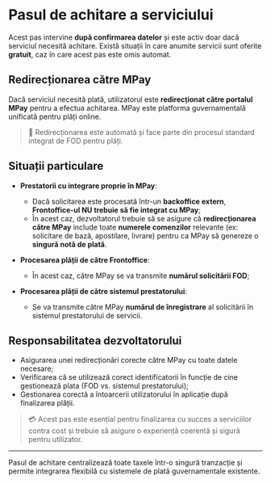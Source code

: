 # Pasul de achitare a serviciului

Acest pas intervine **după confirmarea datelor** și este activ doar dacă serviciul necesită achitare. Există situații în care anumite servicii sunt oferite **gratuit**, caz în care acest pas este omis automat.

## Redirecționarea către MPay

Dacă serviciul necesită plată, utilizatorul este **redirecționat către portalul MPay** pentru a efectua achitarea. MPay este platforma guvernamentală unificată pentru plăți online.

> 🔄 Redirecționarea este automată și face parte din procesul standard integrat de FOD pentru plăți.

## Situații particulare

* **Prestatorii cu integrare proprie în MPay**:

  * Dacă solicitarea este procesată într-un **backoffice extern**, **Frontoffice-ul NU trebuie să fie integrat cu MPay**;
  * În acest caz, dezvoltatorul trebuie să se asigure că **redirecționarea către MPay** include toate **numerele comenzilor** relevante (ex: solicitare de bază, apostilare, livrare) pentru ca MPay să genereze o **singură notă de plată**.

* **Procesarea plății de către Frontoffice**:

  * În acest caz, către MPay se va transmite **numărul solicitării FOD**;

* **Procesarea plății de către sistemul prestatorului**:

  * Se va transmite către MPay **numărul de înregistrare** al solicitării în sistemul prestatorului de servicii.

## Responsabilitatea dezvoltatorului

* Asigurarea unei redirecționări corecte către MPay cu toate datele necesare;
* Verificarea că se utilizează corect identificatorii în funcție de cine gestionează plata (FOD vs. sistemul prestatorului);
* Gestionarea corectă a întoarcerii utilizatorului în aplicație după finalizarea plății.

> 💳 Acest pas este esențial pentru finalizarea cu succes a serviciilor contra cost și trebuie să asigure o experiență coerentă și sigură pentru utilizator.

---

Pasul de achitare centralizează toate taxele într-o singură tranzacție și permite integrarea flexibilă cu sistemele de plată guvernamentale existente.
